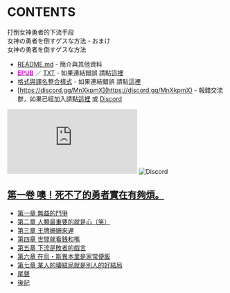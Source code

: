 # CONTENTS

打倒女神勇者的下流手段  
女神の勇者を倒すゲスな方法・おまけ  
女神の勇者を倒すゲスな方法


- [README.md](README.md) - 簡介與其他資料
- [<span style="color:fuchsia;font-weight:bold;">EPUB</span>](https://gitlab.com/demonovel/epub-txt/blob/master/wenku8/%E6%89%93%E5%80%92%E5%A5%B3%E7%A5%9E%E5%8B%87%E8%80%85%E7%9A%84%E4%B8%8B%E6%B5%81%E6%89%8B%E6%AE%B5.epub) ／ [TXT](https://gitlab.com/demonovel/epub-txt/blob/master/wenku8/out/%E6%89%93%E5%80%92%E5%A5%B3%E7%A5%9E%E5%8B%87%E8%80%85%E7%9A%84%E4%B8%8B%E6%B5%81%E6%89%8B%E6%AE%B5.out.txt) - 如果連結錯誤 請點[這裡](https://gitlab.com/demonovel/epub-txt/blob/master/wenku8/)
- [格式與譯名整合樣式](https://github.com/bluelovers/node-novel/blob/master/lib/locales/%E6%89%93%E5%80%92%E5%A5%B3%E7%A5%9E%E5%8B%87%E8%80%85%E7%9A%84%E4%B8%8B%E6%B5%81%E6%89%8B%E6%AE%B5.ts) - 如果連結錯誤 請點[這裡](https://github.com/bluelovers/node-novel/blob/master/lib/locales/)
- [https://discord.gg/MnXkpmX](https://discord.gg/MnXkpmX) - 報錯交流群，如果已經加入請點[這裡](https://discordapp.com/channels/467794087769014273/467794088285175809) 或 [Discord](https://discordapp.com/channels/@me)


![導航目錄](https://chart.apis.google.com/chart?cht=qr&chs=150x150&chl=https://gitee.com/bluelovers/novel/tree/master/wenku8/打倒女神勇者的下流手段/導航目錄.md)  ![Discord](https://chart.apis.google.com/chart?cht=qr&chs=150x150&chl=https://discord.gg/MnXkpmX)




## [第一卷 噢！死不了的勇者實在有夠煩。](00000_%E7%AC%AC%E4%B8%80%E5%8D%B7%20%E5%99%A2%EF%BC%81%E6%AD%BB%E4%B8%8D%E4%BA%86%E7%9A%84%E5%8B%87%E8%80%85%E5%AF%A6%E5%9C%A8%E6%9C%89%E5%A4%A0%E7%85%A9%E3%80%82)

- [第一章 無益的鬥爭](00000_%E7%AC%AC%E4%B8%80%E5%8D%B7%20%E5%99%A2%EF%BC%81%E6%AD%BB%E4%B8%8D%E4%BA%86%E7%9A%84%E5%8B%87%E8%80%85%E5%AF%A6%E5%9C%A8%E6%9C%89%E5%A4%A0%E7%85%A9%E3%80%82/00010_%E7%AC%AC%E4%B8%80%E7%AB%A0%20%E7%84%A1%E7%9B%8A%E7%9A%84%E9%AC%A5%E7%88%AD.txt)
- [第二章 人類最重要的就是心（笑）](00000_%E7%AC%AC%E4%B8%80%E5%8D%B7%20%E5%99%A2%EF%BC%81%E6%AD%BB%E4%B8%8D%E4%BA%86%E7%9A%84%E5%8B%87%E8%80%85%E5%AF%A6%E5%9C%A8%E6%9C%89%E5%A4%A0%E7%85%A9%E3%80%82/00020_%E7%AC%AC%E4%BA%8C%E7%AB%A0%20%E4%BA%BA%E9%A1%9E%E6%9C%80%E9%87%8D%E8%A6%81%E7%9A%84%E5%B0%B1%E6%98%AF%E5%BF%83%EF%BC%88%E7%AC%91%EF%BC%89.txt)
- [第三章 王牌姍姍來遅](00000_%E7%AC%AC%E4%B8%80%E5%8D%B7%20%E5%99%A2%EF%BC%81%E6%AD%BB%E4%B8%8D%E4%BA%86%E7%9A%84%E5%8B%87%E8%80%85%E5%AF%A6%E5%9C%A8%E6%9C%89%E5%A4%A0%E7%85%A9%E3%80%82/00030_%E7%AC%AC%E4%B8%89%E7%AB%A0%20%E7%8E%8B%E7%89%8C%E5%A7%8D%E5%A7%8D%E4%BE%86%E9%81%85.txt)
- [第四章 世間就看銭和嘴](00000_%E7%AC%AC%E4%B8%80%E5%8D%B7%20%E5%99%A2%EF%BC%81%E6%AD%BB%E4%B8%8D%E4%BA%86%E7%9A%84%E5%8B%87%E8%80%85%E5%AF%A6%E5%9C%A8%E6%9C%89%E5%A4%A0%E7%85%A9%E3%80%82/00040_%E7%AC%AC%E5%9B%9B%E7%AB%A0%20%E4%B8%96%E9%96%93%E5%B0%B1%E7%9C%8B%E9%8A%AD%E5%92%8C%E5%98%B4.txt)
- [第五章 下流是敗者的戯言](00000_%E7%AC%AC%E4%B8%80%E5%8D%B7%20%E5%99%A2%EF%BC%81%E6%AD%BB%E4%B8%8D%E4%BA%86%E7%9A%84%E5%8B%87%E8%80%85%E5%AF%A6%E5%9C%A8%E6%9C%89%E5%A4%A0%E7%85%A9%E3%80%82/00050_%E7%AC%AC%E4%BA%94%E7%AB%A0%20%E4%B8%8B%E6%B5%81%E6%98%AF%E6%95%97%E8%80%85%E7%9A%84%E6%88%AF%E8%A8%80.txt)
- [第六章 在烏・斯異本里是家常便飯](00000_%E7%AC%AC%E4%B8%80%E5%8D%B7%20%E5%99%A2%EF%BC%81%E6%AD%BB%E4%B8%8D%E4%BA%86%E7%9A%84%E5%8B%87%E8%80%85%E5%AF%A6%E5%9C%A8%E6%9C%89%E5%A4%A0%E7%85%A9%E3%80%82/00060_%E7%AC%AC%E5%85%AD%E7%AB%A0%20%E5%9C%A8%E7%83%8F%E3%83%BB%E6%96%AF%E7%95%B0%E6%9C%AC%E9%87%8C%E6%98%AF%E5%AE%B6%E5%B8%B8%E4%BE%BF%E9%A3%AF.txt)
- [第七章 某人的壊結局就是別人的好結局](00000_%E7%AC%AC%E4%B8%80%E5%8D%B7%20%E5%99%A2%EF%BC%81%E6%AD%BB%E4%B8%8D%E4%BA%86%E7%9A%84%E5%8B%87%E8%80%85%E5%AF%A6%E5%9C%A8%E6%9C%89%E5%A4%A0%E7%85%A9%E3%80%82/00070_%E7%AC%AC%E4%B8%83%E7%AB%A0%20%E6%9F%90%E4%BA%BA%E7%9A%84%E5%A3%8A%E7%B5%90%E5%B1%80%E5%B0%B1%E6%98%AF%E5%88%A5%E4%BA%BA%E7%9A%84%E5%A5%BD%E7%B5%90%E5%B1%80.txt)
- [尾聲](00000_%E7%AC%AC%E4%B8%80%E5%8D%B7%20%E5%99%A2%EF%BC%81%E6%AD%BB%E4%B8%8D%E4%BA%86%E7%9A%84%E5%8B%87%E8%80%85%E5%AF%A6%E5%9C%A8%E6%9C%89%E5%A4%A0%E7%85%A9%E3%80%82/00080_%E5%B0%BE%E8%81%B2.txt)
- [後記](00000_%E7%AC%AC%E4%B8%80%E5%8D%B7%20%E5%99%A2%EF%BC%81%E6%AD%BB%E4%B8%8D%E4%BA%86%E7%9A%84%E5%8B%87%E8%80%85%E5%AF%A6%E5%9C%A8%E6%9C%89%E5%A4%A0%E7%85%A9%E3%80%82/00090_%E5%BE%8C%E8%A8%98.txt)

